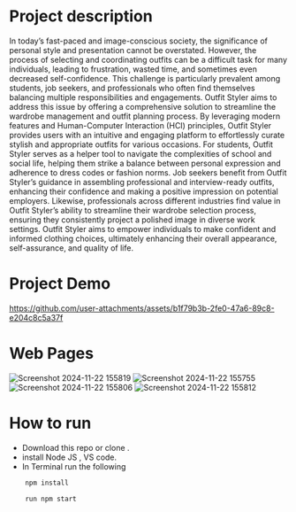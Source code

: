 # Project description
In today’s fast-paced and image-conscious society, the significance of personal style and presentation cannot be overstated.
However, the process of selecting and coordinating outfits can be a difficult task for many individuals, leading to frustration, wasted
time, and sometimes even decreased self-confidence. This challenge is particularly prevalent among students, job seekers, and
professionals who often find themselves balancing multiple responsibilities and engagements. Outfit Styler aims to address this issue
by offering a comprehensive solution to streamline the wardrobe management and outfit planning process. By leveraging modern
features and Human-Computer Interaction (HCI) principles, Outfit Styler provides users with an intuitive and engaging platform to
effortlessly curate stylish and appropriate outfits for various occasions. For students, Outfit Styler serves as a helper tool to navigate
the complexities of school and social life, helping them strike a balance between personal expression and adherence to dress codes or
fashion norms. Job seekers benefit from Outfit Styler’s guidance in assembling professional and interview-ready outfits, enhancing their
confidence and making a positive impression on potential employers. Likewise, professionals across different industries find value in
Outfit Styler’s ability to streamline their wardrobe selection process, ensuring they consistently project a polished image in diverse work
settings. Outfit Styler aims to empower individuals to make confident and informed clothing choices, ultimately enhancing their overall
appearance, self-assurance, and quality of life.

# Project Demo


https://github.com/user-attachments/assets/b1f79b3b-2fe0-47a6-89c8-e204c8c5a37f



# Web Pages
![Screenshot 2024-11-22 155819](https://github.com/user-attachments/assets/73e269ca-9d4c-4696-88ab-cac9cf32bd7a)
![Screenshot 2024-11-22 155755](https://github.com/user-attachments/assets/5edb54ba-5500-48b2-9547-fdabf0148c8b)
![Screenshot 2024-11-22 155806](https://github.com/user-attachments/assets/136dc5cd-8acb-4656-8e3f-e5d4d127f466)
![Screenshot 2024-11-22 155812](https://github.com/user-attachments/assets/fd533fed-1a3a-416f-9f36-3f454b3d3822)

# How to run
* Download this repo or clone .
* install Node JS , VS code.
* In Terminal run the following
``` bash 
    npm install 
```
``` bash
    run npm start 
```
